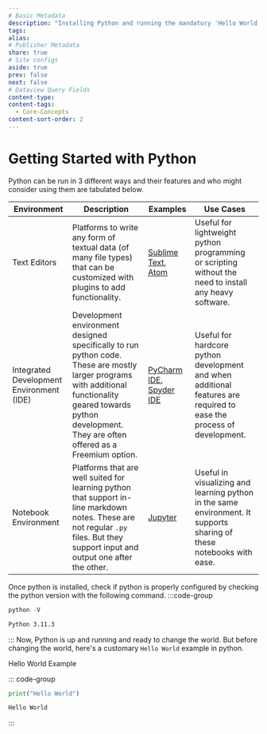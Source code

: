 ```yaml
---
# Basic Metadata
description: "Installing Python and running the mandatory 'Hello World' code"
tags: 
alias: 
# Publisher Metadata
share: true
# Site configs
aside: true
prev: false
next: false
# Dataview Query Fields
content-type: 
content-tags:
  - Core-Concepts
content-sort-order: 2
---
```

# Getting Started with Python
Python can be run in 3 different ways and their features and who might consider using them are tabulated below. 

| Environment                              | Description                                                                                                                                                                                                      | Examples                                                                                     | Use Cases                                                                                                            |
| ---------------------------------------- | ---------------------------------------------------------------------------------------------------------------------------------------------------------------------------------------------------------------- | -------------------------------------------------------------------------------------------- | -------------------------------------------------------------------------------------------------------------------- |
| Text Editors                             | Platforms to write any form of textual data (of many file types) that can be customized with plugins to add functionality.                                                                                       | [Sublime Text](http://www.sublimetext.com/), [Atom](https://atom-editor.cc/)                 | Useful for lightweight python programming or scripting without the need to install any heavy software.               |
| Integrated Development Environment (IDE) | Development environment designed specifically to run python code. These are mostly larger programs with additional functionality geared towards python development. They are often offered as a Freemium option. | [PyCharm IDE](https://www.jetbrains.com/pycharm/), [Spyder IDE](https://www.spyder-ide.org/) | Useful for hardcore python development and when additional features are required to ease the process of development. |
| Notebook Environment                     | Platforms that are well suited for learning python that support in-line markdown notes. These are not regular `.py` files. But they support input and output one after the other.                                | [Jupyter](https://jupyter.org/)                                                              | Useful in visualizing and learning python in the same environment. It supports sharing of these notebooks with ease. |

Once python is installed, check if python is properly configured by checking the python version with the following command.
:::code-group
```python [Python Version]
python -V
```

```txt [Output]
Python 3.11.3
```
:::
Now, Python is up and running and ready to change the world. But before changing the world, here's a customary `Hello World` example in python.

Hello World Example

::: code-group
```python [Code]
print("Hello World")
```

```txt [Output]
Hello World
```
:::
